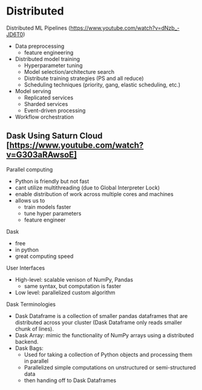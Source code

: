 # Distributed 
Distributed ML Pipelines (https://www.youtube.com/watch?v=dNzb_-JD6T0)
* Data preprocessing 
	* feature engineering
* Distributed model training 
	* Hyperparameter tuning
	* Model selection/architecture search 
	* Distribute training strategies (PS and all reduce)
	* Scheduling techniques (priority, gang, elastic scheduling, etc.)
* Model serving 
	* Replicated services 
	* Sharded services 
	* Event-driven processing
* Workflow orchestration 

## Dask Using Saturn Cloud [https://www.youtube.com/watch?v=G303aRAwsoE]

Parallel computing 
 * Python is friendly but not fast 
 * cant utilize multithreading (due to Global Interpreter Lock)
 * enable distribution of work across multiple cores and machines
 * allows us to 
     * train models faster 
     * tune hyper parameters
     * feature engineer 

Dask 
 * free 
 * in python 
 * great computing speed


User Interfaces 
* High-level: scalable venison of NumPy, Pandas
    * same syntax, but computation is faster
* Low level: parallelized custom algorithm 

Dask Terminologies
 * Dask Dataframe is a collection of smaller pandas dataframes that are distributed across your cluster (Dask Dataframe only reads smaller chunk of lines). 
 * Dask Array: mimic the functionality of NumPy arrays using a distributed backend. 
 * Dask Bags: 
     * Used for taking a collection of Python objects and processing them in parallel 
     * Parallelized simple computations on unstructured or semi-structured data
     * then handing off to Dask Dataframes 


